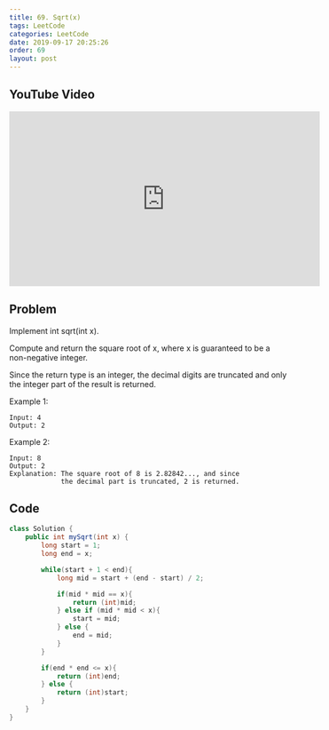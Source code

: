 ```yaml
---
title: 69. Sqrt(x)
tags: LeetCode
categories: LeetCode
date: 2019-09-17 20:25:26
order: 69
layout: post
---
```


## YouTube Video

<iframe width="560" height="315" src="https://www.youtube.com/embed/JrBlp8xWqSg" frameborder="0" allow="accelerometer; autoplay; encrypted-media; gyroscope; picture-in-picture" allowfullscreen></iframe>

## Problem

Implement int sqrt(int x).

Compute and return the square root of x, where x is guaranteed to be a non-negative integer.

Since the return type is an integer, the decimal digits are truncated and only the integer part of the result is returned.

Example 1:

```
Input: 4
Output: 2
```

Example 2:

```
Input: 8
Output: 2
Explanation: The square root of 8 is 2.82842..., and since
             the decimal part is truncated, 2 is returned.
```

## Code

```java
class Solution {
    public int mySqrt(int x) {
        long start = 1;
        long end = x;

        while(start + 1 < end){
            long mid = start + (end - start) / 2;

            if(mid * mid == x){
                return (int)mid;
            } else if (mid * mid < x){
                start = mid;
            } else {
                end = mid;
            }
        }

        if(end * end <= x){
            return (int)end;
        } else {
            return (int)start;
        }
    }
}
```
